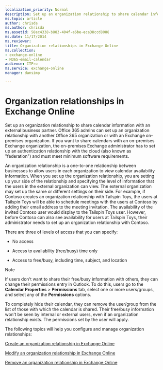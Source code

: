 ```yaml
---
localization_priority: Normal
description: Set up an organization relationship to share calendar information with an external business partner. Office 365 admins can set up an organization relationship with another Office 365 organization or with an Exchange on-premises organization. If you want to share calendars with an on-premises Exchange organization, the on-premises Exchange administrator has to set up an authentication relationship with the cloud (also known asfederation) and must meet minimum software requirements.
ms.topic: article
author: chrisda
ms.author: chrisda
ms.assetid: 58ac4338-b883-404f-a6be-eca38ccd8088
ms.date: 11/17/2014
ms.reviewer: 
title: Organization relationships in Exchange Online
ms.collection: 
- exchange-online
- M365-email-calendar
audience: ITPro
ms.service: exchange-online
manager: dansimp

---
```


# Organization relationships in Exchange Online

Set up an organization relationship to share calendar information with an external business partner. Office 365 admins can set up an organization relationship with another Office 365 organization or with an Exchange on-premises organization. If you want to share calendars with an on-premises Exchange organization, the on-premises Exchange administrator has to set up an authentication relationship with the cloud (also known as "federation") and must meet minimum software requirements.

An organization relationship is a one-to-one relationship between businesses to allow users in each organization to view calendar availability information. When you set up the organization relationship, you are setting up your side of the relationship and specifying the level of information that the users in the external organization can view. The external organization may set up the same or different settings on their side. For example, if Contoso creates an organization relationship with Tailspin Toys, the users at Tailspin Toys will be able to schedule meetings with the users at Contoso by adding their email address to the meeting invitation. The availability of the invited Contoso user would display to the Tailspin Toys user. However, before Contoso can also see availability for users at Tailspin Toys, their administrator needs to set up an organization relationship with Contoso.

There are three of levels of access that you can specify:

- No access

- Access to availability (free/busy) time only

- Access to free/busy, including time, subject, and location

> [!NOTE]
> If users don't want to share their free/busy information with others, they can change their permissions entry in Outlook. To do this, users go to the **Calendar Properties** \> **Permissions** tab, select one or more users/groups, and select any of the **Permissions** options.
>
> To completely hide their calendar, they can remove the user/group from the list of those with which the calendar is shared. Their free/busy information won't be seen by internal or external users, even if an organization relationship exists. The permissions set by the user will apply.

The following topics will help you configure and manage organization relationships:

[Create an organization relationship in Exchange Online](create-an-organization-relationship.md)

[Modify an organization relationship in Exchange Online](modify-an-organization-relationship.md)

[Remove an organization relationship in Exchange Online](remove-an-organization-relationship.md)



